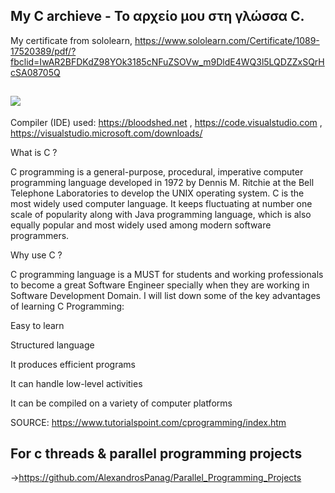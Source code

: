 My C archieve - Το αρχείο μου στη γλώσσα C.
----------------

My certificate from sololearn, https://www.sololearn.com/Certificate/1089-17520389/pdf/?fbclid=IwAR2BFDKdZ98YOk3185cNFuZSOVw_m9DldE4WQ3l5LQDZZxSQrHcSA08705Q



![](https://th.bing.com/th/id/OIP._MOWXxL6wpkdLY7Vz7I2tAHaF7?pid=ImgDet&rs=1)
---------------------------------------------------------------------------------------------------------------------------------------


Compiler (IDE) used: https://bloodshed.net , https://code.visualstudio.com , https://visualstudio.microsoft.com/downloads/


What is C ?

C programming is a general-purpose, procedural, imperative computer programming language developed in 1972 by Dennis M. Ritchie at the Bell Telephone Laboratories to develop the UNIX operating system. C is the most widely used computer language. It keeps fluctuating at number one scale of popularity along with Java programming language, which is also equally popular and most widely used among modern software programmers.
  
Why use C ?

C programming language is a MUST for students and working professionals to become a great Software Engineer specially when they are working in Software Development Domain. I will list down some of the key advantages of learning C Programming:

Easy to learn

Structured language

It produces efficient programs

It can handle low-level activities

It can be compiled on a variety of computer platforms

SOURCE: https://www.tutorialspoint.com/cprogramming/index.htm



For c threads & parallel programming projects
---



->https://github.com/AlexandrosPanag/Parallel_Programming_Projects




